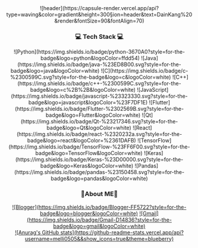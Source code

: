 <div align=center>![header](https://capsule-render.vercel.app/api?type=waving&color=gradient&height=300&section=header&text=DainKang%20&render&fontSize=90&fontAlign=70)</div>
<h3 align=center>💻 Tech Stack 💻</h3>
<div align=center>
  ![Python](https://img.shields.io/badge/python-3670A0?style=for-the-badge&logo=python&logoColor=ffdd54)  ![Java](https://img.shields.io/badge/java-%23ED8B00.svg?style=for-the-badge&logo=java&logoColor=white)  ![C](https://img.shields.io/badge/c-%2300599C.svg?style=for-the-badge&logo=c&logoColor=white)	![C++](https://img.shields.io/badge/c++-%2300599C.svg?style=for-the-badge&logo=c%2B%2B&logoColor=white) ![JavaScript](https://img.shields.io/badge/javascript-%23323330.svg?style=for-the-badge&logo=javascript&logoColor=%23F7DF1E)	![Flutter](https://img.shields.io/badge/Flutter-%2302569B.svg?style=for-the-badge&logo=Flutter&logoColor=white) 
  ![Qt](https://img.shields.io/badge/Qt-%23217346.svg?style=for-the-badge&logo=Qt&logoColor=white) ![React](https://img.shields.io/badge/react-%2320232a.svg?style=for-the-badge&logo=react&logoColor=%2361DAFB) ![TensorFlow](https://img.shields.io/badge/TensorFlow-%23FF6F00.svg?style=for-the-badge&logo=TensorFlow&logoColor=white)	![Keras](https://img.shields.io/badge/Keras-%23D00000.svg?style=for-the-badge&logo=Keras&logoColor=white) ![Pandas](https://img.shields.io/badge/pandas-%23150458.svg?style=for-the-badge&logo=pandas&logoColor=white)
</div>

<h3 align=center>🌙About ME🌙</h3>
<div align=center>
  <a href="dnai-deny.tistory.com">![Blogger](https://img.shields.io/badge/Blogger-FF5722?style=for-the-badge&logo=blogger&logoColor=white)</a>
  <a href="dmelli0505@gmail.com">![Gmail](https://img.shields.io/badge/Gmail-D14836?style=for-the-badge&logo=gmail&logoColor=white)</a>
  <a href="www.instagram.com/dnai_ianb"	![Instagram](https://img.shields.io/badge/instagram-%23E4405F.svg?style=for-the-badge&logo=Instagram&logoColor=white)</a>
</div>

<div align=center>
  ![Anurag's GitHub stats](https://github-readme-stats.vercel.app/api?username=melli0505&&show_icons=true&theme=blueberry)
</div>


<!--
**melli0505/melli0505** is a ✨ _special_ ✨ repository because its `README.md` (this file) appears on your GitHub profile.

Here are some ideas to get you started:

- 🔭 I’m currently working on ...
- 🌱 I’m currently learning ...
- 👯 I’m looking to collaborate on ...
- 🤔 I’m looking for help with ...
- 💬 Ask me about ...
- 📫 How to reach me: ...
- 😄 Pronouns: ...
- ⚡ Fun fact: ...
-->

